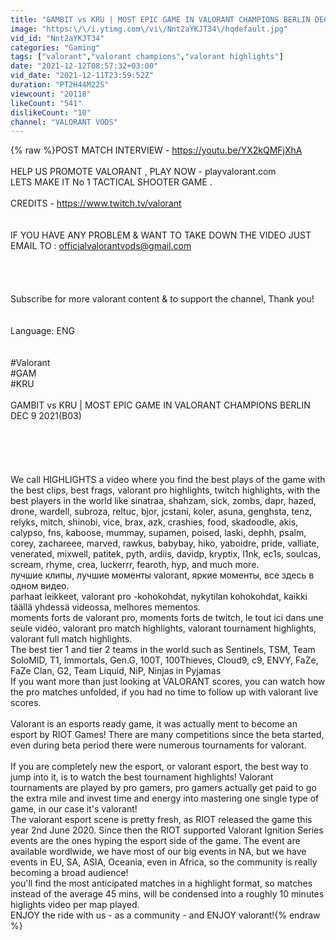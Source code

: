 ```yaml
---
title: "GAMBIT vs KRU | MOST EPIC GAME IN VALORANT CHAMPIONS BERLIN DEC 9 2021"
image: "https:\/\/i.ytimg.com\/vi\/Nnt2aYKJT34\/hqdefault.jpg"
vid_id: "Nnt2aYKJT34"
categories: "Gaming"
tags: ["valorant","valorant champions","valorant highlights"]
date: "2021-12-12T08:57:32+03:00"
vid_date: "2021-12-11T23:59:52Z"
duration: "PT2H44M22S"
viewcount: "20118"
likeCount: "541"
dislikeCount: "10"
channel: "VALORANT VODS"
---
```

{% raw %}POST MATCH INTERVIEW - <a rel="nofollow" target="blank" href="https://youtu.be/YX2kQMFjXhA">https://youtu.be/YX2kQMFjXhA</a><br /><br />HELP US PROMOTE VALORANT , PLAY NOW - playvalorant.com <br />LETS MAKE IT No 1 TACTICAL SHOOTER GAME .<br /><br />CREDITS - <a rel="nofollow" target="blank" href="https://www.twitch.tv/valorant">https://www.twitch.tv/valorant</a><br /><br /><br />IF YOU HAVE ANY PROBLEM &amp; WANT TO TAKE DOWN THE VIDEO JUST<br />EMAIL TO : officialvalorantvods@gmail.com<br /><br /><br /><br /><br />Subscribe for more valorant content &amp; to support the channel, Thank you!<br /><br /><br />Language: ENG<br /><br /><br />#Valorant<br />#GAM<br />#KRU<br /><br />GAMBIT vs KRU | MOST EPIC GAME IN VALORANT CHAMPIONS BERLIN DEC 9 2021(B03)<br /><br /><br /><br /><br /><br />We call HIGHLIGHTS a video where you find the best plays of the game with the best clips, best frags, valorant pro highlights, twitch highlights, with the best players in the world like sinatraa, shahzam, sick, zombs, dapr, hazed, drone, wardell, subroza, reltuc, bjor, jcstani, koler, asuna, genghsta, tenz, relyks, mitch, shinobi, vice, brax, azk, crashies, food, skadoodle, akis, calypso, fns, kaboose, mummay, supamen, poised, laski, dephh, psalm, corey, zachareee, marved, rawkus, babybay, hiko, yaboidre, pride, valliate, venerated, mixwell, patitek, pyth, ardiis, davidp, kryptix, l1nk, ec1s, soulcas, scream, rhyme, crea, luckerrr, fearoth, hyp, and much more.<br />лучшие клипы, лучшие моменты valorant, яркие моменты, все здесь в одном видео.<br />parhaat leikkeet, valorant pro -kohokohdat, nykytilan kohokohdat, kaikki täällä yhdessä videossa, melhores mementos.<br />moments forts de valorant pro, moments forts de twitch, le tout ici dans une seule vidéo, valorant pro match highlights, valorant tournament highlights, valorant full match highlights.<br />The best tier 1 and tier 2 teams in the world such as Sentinels, TSM, Team SoloMID, T1, Immortals, Gen.G, 100T, 100Thieves, Cloud9, c9, ENVY, FaZe, FaZe Clan, G2, Team Liquid, NiP, Ninjas in Pyjamas<br />If you want more than just looking at VALORANT scores, you can watch how the pro matches unfolded, if you had no time to follow up with valorant live scores.<br /><br />Valorant is an esports ready game, it was actually ment to become an esport by RIOT Games! There are many competitions since the beta started, even during beta period there were numerous tournaments for valorant.<br /><br />If you are completely new the esport, or valorant esport, the best way to jump into it, is to watch the best tournament highlights! Valorant tournaments are played by pro gamers, pro gamers actually get paid to go the extra mile and invest time and energy into mastering one single type of game, in our case it's valorant!<br />The valorant esport scene is pretty fresh, as RIOT released the game this year 2nd June 2020. Since then the RIOT supported Valorant Ignition Series events are the ones hyping the esport side of the game. The event are available wordlwide, we have most of our big events in NA, but we have events in EU, SA, ASIA, Oceania, even in Africa, so the community is really becoming a broad audience!<br /> you'll find the most anticipated matches in a highlight format, so matches instead of the average 45 mins, will be condensed into a roughly 10 minutes higlights video per map played.<br />ENJOY the ride with us - as a community - and ENJOY valorant!{% endraw %}
